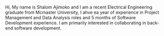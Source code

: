  Hi, My name is Shalom Ajimoko and I am a recent Electrical Engineering graduate from Mcmaster University, I ahve ea year of experience in Project Management and Data Analysis roles and 5 months of Software Development experience. I am primarily interested in collaborating in back-end software development.


<!---
Ajimokas/Ajimokas is a ✨ special ✨ repository because its `README.md` (this file) appears on your GitHub profile.
You can click the Preview link to take a look at your changes.
--->
